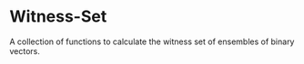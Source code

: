 # Witness-Set
A collection of functions to calculate the witness set of ensembles of binary vectors.
